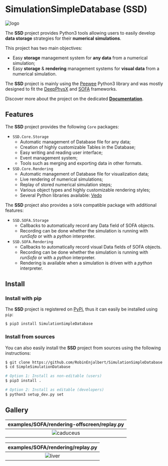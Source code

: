 # SimulationSimpleDatabase (SSD)

![logo](docs/src/_static/images/logo.svg)

The **SSD** project provides Python3 tools allowing users to easily develop **data storage** strategies for their
**numerical simulations**.

This project has two main objectives:
* Easy **storage** management system for **any data** from a numerical simulation;
* Easy **storage** & **rendering** management systems for **visual data** from a numerical simulation.

The **SSD** project is mainly using the [Peewee](http://docs.peewee-orm.com/en/latest/) Python3 library and was mostly 
designed to fit the [DeepPhysX](https://github.com/mimesis-inria/DeepPhysX) and 
[SOFA](https://www.sofa-framework.org/) frameworks.

Discover more about the project on the dedicated 
[**Documentation**](https://simulationsimpledatabase.readthedocs.io/en/latest/).

## Features

The **SSD** project provides the following `Core` packages:
* `SSD.Core.Storage`
  * Automatic management of Database file for any data;
  * Creation of highly customizable Tables in the Database;
  * Easy writing and reading user interface; 
  * Event management system;
  * Tools such as merging and exporting data in other formats.
* `SSD.Core.Rendering`
  * Automatic management of Database file for visualization data;
  * Live rendering of numerical simulations;
  * Replay of stored numerical simulation steps;
  * Various object types and highly customizable rendering styles;
  * Several Python libraries available: [Vedo](https://vedo.embl.es/)

The **SSD** project also provides a `SOFA` compatible package with additional features:
* `SSD.SOFA.Storage`
  * Callbacks to automatically record any Data field of SOFA objects.
  * Recording can be done whether the simulation is running with *runSofa* or with a *python* interpreter.
* `SSD.SOFA.Rendering`
  * Callbacks to automatically record visual Data fields of SOFA objects.
  * Recording can be done whether the simulation is running with *runSofa* or with a *python* interpreter.
  * Rendering is available when a simulation is driven with a *python* interpreter.


## Install

### Install with pip

The **SSD** project is registered on [PyPi]('https://pypi.org/project/SimulationSimpleDatabase/), thus it can easily 
be installed using `pip`:

``` bash
$ pip3 install SimulationSimpleDatabase
```

### Install from sources

You can also easily install the **SSD** project from sources using the following instructions:

``` bash
$ git clone https://github.com/RobinEnjalbert/SimulationSimpleDatabase.git
$ cd SimpleSimulationDatabase

# Option 1: Install as non-editable (users)
$ pip3 install .

# Option 2: Install as editable (developers)
$ python3 setup_dev.py set
```


## Gallery

|      **examples/SOFA/rendering-offscreen/replay.py**      |
|:---------------------------------------------------------:|
| ![caduceus](docs/src/_static/images/gallery_caduceus.png) |

|        **examples/SOFA/rendering/replay.py**        |
|:---------------------------------------------------:|
| ![liver](docs/src/_static/images/gallery_liver.png) |